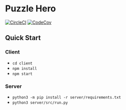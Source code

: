 # Puzzle Hero

[![CircleCI](https://img.shields.io/circleci/project/github/lancelafontaine/puzzle-hero.svg)](https://circleci.com/gh/lancelafontaine/puzzle-hero/tree/master) [![CodeCov](https://img.shields.io/codecov/c/github/lancelafontaine/puzzle-hero.svg)](https://codecov.io/gh/lancelafontaine/puzzle-hero)

## Quick Start

### Client
- `cd client`
- `npm install`
- `npm start`

### Server

- `python3 -m pip install -r server/requirements.txt`
- `python3 server/src/run.py`
